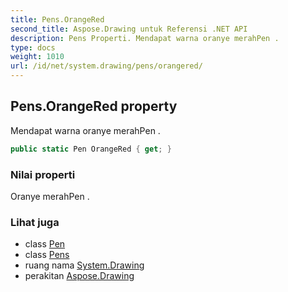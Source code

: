 ```yaml
---
title: Pens.OrangeRed
second_title: Aspose.Drawing untuk Referensi .NET API
description: Pens Properti. Mendapat warna oranye merahPen .
type: docs
weight: 1010
url: /id/net/system.drawing/pens/orangered/
---
```

## Pens.OrangeRed property

Mendapat warna oranye merahPen .

```csharp
public static Pen OrangeRed { get; }
```

### Nilai properti

Oranye merahPen .

### Lihat juga

* class [Pen](../../pen/)
* class [Pens](../)
* ruang nama [System.Drawing](../../pens/)
* perakitan [Aspose.Drawing](../../../)


